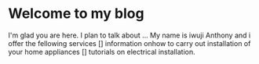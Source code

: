 # Welcome to my blog

I'm glad you are here. I plan to talk about ...
My name is iwuji Anthony and i offer the fellowing services
[] information onhow to carry out installation of your home appliances
[] tutorials on electrical installation.
